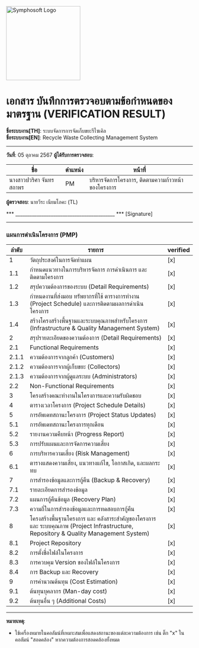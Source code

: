 <img src="https://www.symphosoft.com/logo/symphosoftLogo.png" alt="Symphosoft Logo" width="200"/>

# เอกสาร บันทึกการตรวจอบตามข้อกำหนดของมาตรฐาน (VERIFICATION RESULT)

**ชื่อระบบงาน[TH]**: ระบบจัดการการจัดเก็บขยะรีไซเคิล  
**ชื่อระบบงาน[EN]**: Recycle Waste Collecting Management System  

---

**วันที่**:  05 ตุลาคม 2567
**ผู้ได้รับการตรวจสอบ**:  

| ชื่อ | ตำแหน่ง | หน้าที่ |
|------|---------|-------------------------------------|
| นางสาวปวริศา จันทรสถาพร | PM | บริหารจัดการโครงการ, ติดตามความก้าวหน้าของโครงการ |  
  
    
**ผู้ตรวจสอบ**:  นายวีระ เนียมโภคะ (TL)



*** __________________________________________ ***  [Signature]

---

### แผนการดำเนินโครงการ (PMP)

| ลำดับ | รายการ                                                                                                     | verified |
|-------|-------------------------------------------------------------------------------------------------------------|----------|
| 1     | วัตถุประสงค์ในการจัดทำแผน                                                                                 | [x]      |
| 1.1   | กำหนดแนวทางในการบริหารจัดการ การดำเนินการ และติดตามโครงการ                                                | [x]      |
| 1.2   | สรุปความต้องการของระบบ (Detail Requirements)                                                              | [x]      |
| 1.3   | กำหนดงานที่ส่งมอบ ทรัพยากรที่ใช้ ตารางการทำงาน (Project Schedule) และการติดตามผลการดำเนินโครงการ         | [x]      |
| 1.4   | สร้างโครงสร้างพื้นฐานและระบบคุณภาพสำหรับโครงการ (Infrastructure & Quality Management System)             | [x]      |
| 2     | สรุปรายละเอียดของความต้องการ (Detail Requirements)                                                        | [x]      |
| 2.1   | Functional Requirements                                                                                    | [x]      |
| 2.1.1 | ความต้องการจากลูกค้า (Customers)                                                                          | [x]      |
| 2.1.2 | ความต้องการจากผู้เก็บขยะ (Collectors)                                                                     | [x]      |
| 2.1.3 | ความต้องการจากผู้ดูแลระบบ (Administrators)                                                                | [x]      |
| 2.2   | Non-Functional Requirements                                                                                | [x]      |
| 3     | โครงสร้างคณะทำงานในโครงการและความรับผิดชอบ                                                              | [x]      |
| 4     | ตารางเวลาโครงการ (Project Schedule Details)                                                              | [x]      |
| 5     | การอัพเดทสถานะโครงการ (Project Status Updates)                                                           | [x]      |
| 5.1   | การอัพเดทสถานะโครงการทุกเดือน                                                                             | [x]      |
| 5.2   | รายงานความคืบหน้า (Progress Report)                                                                       | [x]      |
| 5.3   | การปรับแผนและการจัดการความเสี่ยง                                                                          | [x]      |
| 6     | การบริหารความเสี่ยง (Risk Management)                                                                     | [x]      |
| 6.1   | ตารางแสดงความเสี่ยง, แนวทางแก้ไข, โอกาสเกิด, และผลกระทบ                                                 | [x]      |
| 7     | การสำรองข้อมูลและการกู้คืน (Backup & Recovery)                                                            | [x]      |
| 7.1   | รายละเอียดการสำรองข้อมูล                                                                                  | [x]      |
| 7.2   | แผนการกู้คืนข้อมูล (Recovery Plan)                                                                        | [x]      |
| 7.3   | ความถี่ในการสำรองข้อมูลและการทดสอบการกู้คืน                                                              | [x]      |
| 8     | โครงสร้างพื้นฐานโครงการ และ คลังสาระสำคัญของโครงการ และ ระบบคุณภาพ (Project Infrastructure, Repository & Quality Management System) | [x]      |
| 8.1   | Project Repository                                                                                         | [x]      |
| 8.2   | การตั้งชื่อไฟล์ในโครงการ                                                                                  | [x]      |
| 8.3   | การควบคุม Version ของไฟล์ในโครงการ                                                                        | [x]      |
| 8.4   | การ Backup และ Recovery                                                                                    | [x]      |
| 9     | การคำนวณต้นทุน (Cost Estimation)                                                                          | [x]      |
| 9.1   | ต้นทุนบุคลากร (Man-day cost)                                                                              | [x]      |
| 9.2   | ต้นทุนอื่น ๆ (Additional Costs)                                                                           | [x]      |  


---

**หมายเหตุ**:  
- ใช้เครื่องหมายในคอลัมน์ที่เหมาะสมเพื่อแสดงสถานะของแต่ละความต้องการ เช่น ติ๊ก "x" ในคอลัมน์ "สอดคล้อง" หากความต้องการสอดคล้องทั้งหมด  
